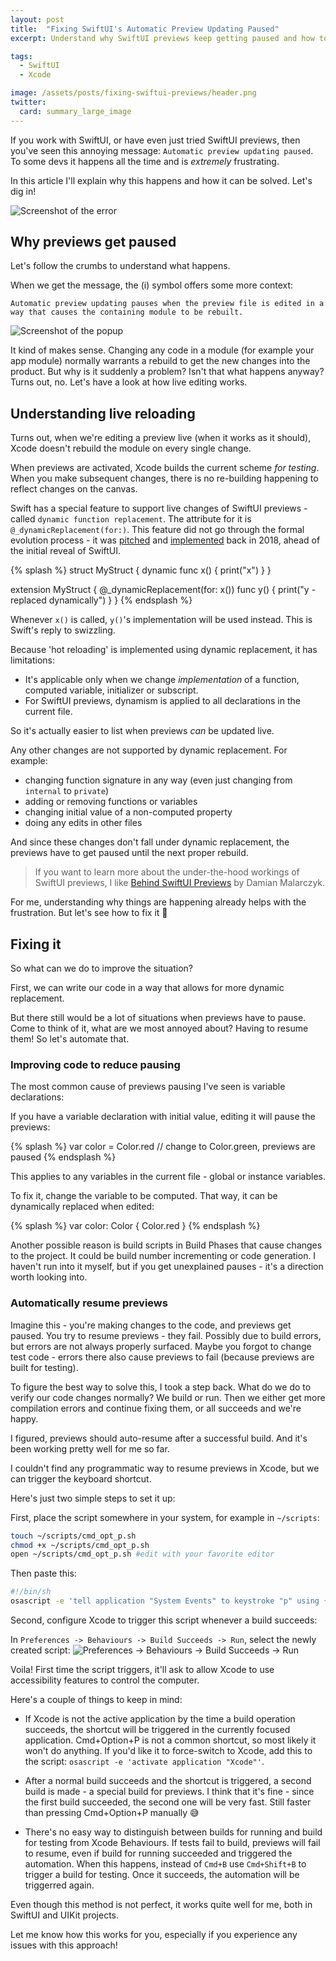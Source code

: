 ```yaml
---
layout: post
title:  "Fixing SwiftUI's Automatic Preview Updating Paused"
excerpt: Understand why SwiftUI previews keep getting paused and how to improve the situation

tags: 
  - SwiftUI
  - Xcode 

image: /assets/posts/fixing-swiftui-previews/header.png
twitter: 
  card: summary_large_image
---
```


If you work with SwiftUI, or have even just tried SwiftUI previews, then you've seen this annoying message: `Automatic preview updating paused`.
To some devs it happens all the time and is _extremely_ frustrating. 

In this article I'll explain why this happens and how it can be solved. 
Let's dig in!

![Screenshot of the error](/assets/posts/fixing-swiftui-previews/header.png)

## Why previews get paused

Let's follow the crumbs to understand what happens. 

When we get the message, the (i) symbol offers some more context:

`Automatic preview updating pauses when the preview file is edited in a way that causes the containing module to be rebuilt.`

![Screenshot of the popup](/assets/posts/fixing-swiftui-previews/popup.png)

It kind of makes sense.
Changing any code in a module (for example your app module) normally warrants a rebuild to get the new changes into the product. 
But why is it suddenly a problem? Isn't that what happens anyway?
Turns out, no. Let's have a look at how live editing works.

## Understanding live reloading

Turns out, when we're editing a preview live (when it works as it should), Xcode doesn't rebuild the module on every single change. 

When previews are activated, Xcode builds the current scheme _for testing_. When you make subsequent changes, there is no re-building happening to reflect changes on the canvas.

Swift has a special feature to support live changes of SwiftUI previews - called `dynamic function replacement`. The attribute for it is `@_dynamicReplacement(for:)`.
This feature did not go through the formal evolution process - it was [pitched](https://forums.swift.org/t/dynamic-method-replacement/16619) and [implemented](https://github.com/apple/swift/pull/20333) back in 2018, ahead of the initial reveal of SwiftUI. 

{% splash %}
struct MyStruct {
    dynamic func x() {
        print("x")
    }
}

extension MyStruct {
    @_dynamicReplacement(for: x())
    func y() {
        print("y - replaced dynamically")
    }
}
{% endsplash %}

Whenever `x()` is called, `y()`'s implementation will be used instead. This is Swift's reply to swizzling.

Because 'hot reloading' is implemented using dynamic replacement, it has limitations:
- It's applicable only when we change _implementation_ of a function, computed variable, initializer or subscript.
- For SwiftUI previews, dynamism is applied to all declarations in the current file.

So it's actually easier to list when previews _can_ be updated live. 

Any other changes are not supported by dynamic replacement. For example:

- changing function signature in any way (even just changing from `internal` to `private`)
- adding or removing functions or variables
- changing initial value of a non-computed property
- doing any edits in other files

And since these changes don't fall under dynamic replacement, the previews have to get paused until the next proper rebuild.

> If you want to learn more about the under-the-hood workings of SwiftUI previews, I like [Behind SwiftUI Previews](https://www.guardsquare.com/blog/behind-swiftui-previews) by Damian Malarczyk.

For me, understanding why things are happening already helps with the frustration. But let's see how to fix it 🙌

## Fixing it

So what can we do to improve the situation?

First, we can write our code in a way that allows for more dynamic replacement.

But there still would be a lot of situations when previews have to pause. 
Come to think of it, what are we most annoyed about? Having to resume them! So let's automate that.

### Improving code to reduce pausing 

The most common cause of previews pausing I've seen is variable declarations:

If you have a variable declaration with initial value, editing it will pause the previews:

{% splash %}
var color = Color.red // change to Color.green, previews are paused
{% endsplash %}

This applies to any variables in the current file - global or instance variables. 

To fix it, change the variable to be computed. That way, it can be dynamically replaced when edited:

{% splash %}
var color: Color { Color.red }
{% endsplash %}

Another possible reason is build scripts in Build Phases that cause changes to the project. It could be build number incrementing or code generation. 
I haven't run into it myself, but if you get unexplained pauses - it's a direction worth looking into.

### Automatically resume previews 

Imagine this - you're making changes to the code, and previews get paused. You try to resume previews - they fail. Possibly due to build errors, but errors are not always properly surfaced. 
Maybe you forgot to change test code - errors there also cause previews to fail (because previews are built for testing). 

To figure the best way to solve this, I took a step back. What do we do to verify our code changes normally? We build or run. Then we either get more compilation errors and continue fixing them, or all succeeds and we're happy. 

I figured, previews should auto-resume after a successful build. And it's been working pretty well for me so far.

I couldn't find any programmatic way to resume previews in Xcode, but we can trigger the keyboard shortcut. 

Here's just two simple steps to set it up:

First, place the script somewhere in your system, for example in `~/scripts`:

```bash
touch ~/scripts/cmd_opt_p.sh
chmod +x ~/scripts/cmd_opt_p.sh
open ~/scripts/cmd_opt_p.sh #edit with your favorite editor
```
Then paste this:
```bash
#!/bin/sh
osascript -e 'tell application "System Events" to keystroke "p" using {command down, option down}'
```

Second, configure Xcode to trigger this script whenever a build succeeds:

In `Preferences -> Behaviours -> Build Succeeds -> Run`, select the newly created script: 
![Preferences -> Behaviours -> Build Succeeds -> Run](/assets/posts/fixing-swiftui-previews/behaviours.png)

Voila! First time the script triggers, it'll ask to allow Xcode to use accessibility features to control the computer. 

Here's a couple of things to keep in mind: 

- If Xcode is not the active application by the time a build operation succeeds, the shortcut will be triggered in the currently focused application.
Cmd+Option+P is not a common shortcut, so most likely it won't do anything. 
If you'd like it to force-switch to Xcode, add this to the script: `osascript -e 'activate application "Xcode"'`.

- After a normal build succeeds and the shortcut is triggered, a second build is made - a special build for previews. 
I think that it's fine - since the first build succeeded, the second one will be very fast. Still faster than pressing Cmd+Option+P manually 😅

- There's no easy way to distinguish between builds for running and build for testing from Xcode Behaviours.
If tests fail to build, previews will fail to resume, even if build for running succeeded and triggered the automation. 
When this happens, instead of `Cmd+B` use `Cmd+Shift+B` to trigger a build for testing. Once it succeeds, the automation will be triggerred again.

Even though this method is not perfect, it works quite well for me, both in SwiftUI and UIKit projects.

Let me know how this works for you, especially if you experience any issues with this approach!

